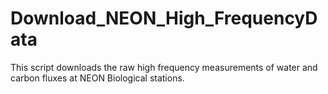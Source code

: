 # Download_NEON_High_FrequencyData
This script downloads the raw high frequency measurements of water and carbon fluxes at NEON Biological stations.
